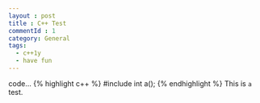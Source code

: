 ```yaml
---
layout : post
title : C++ Test
commentId : 1
category: General
tags:
  - c++1y
  - have fun
---
```

code...
{% highlight c++ %}
#include <vector>
int a();
{% endhighlight %}
This is `a` test.
